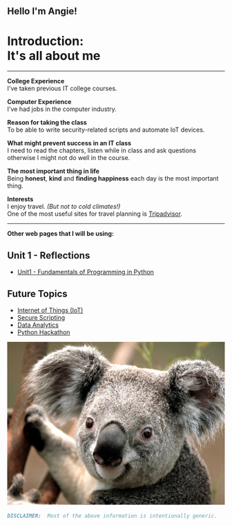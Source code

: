 ## Hello I'm Angie! 

# Introduction:<br/>It's all about me
*********************************************************************************** 

**College Experience**<br/>
I've taken previous IT college courses.

**Computer Experience**<br/>
I've had jobs in the computer industry.

**Reason for taking the class**<br/>
To be able to write security-related scripts and automate IoT devices.

**What might prevent success in an IT class**<br/>
I need to read the chapters, listen while in class and ask questions otherwise 
I might not do well in the course.

**The most important thing in life**<br/>
Being **honest**, **kind** and **finding happiness** each day is the most important thing.

**Interests**<br/>
I enjoy travel. _(But not to cold climates!)_  <br/>
One of the most useful sites for travel planning is [Tripadvisor](https://www.tripadvisor.com/). 

*********************************************************************************** 

**Other web pages that I will be using:**
## Unit 1 - Reflections
- [Unit1 - Fundamentals of Programming in Python](https://angie-gh.github.io/unit1/)
## Future Topics
- [Internet of Things (IoT)](https://angie-gh.github.io/adix.github.io/iot.md)
- [Secure Scripting](https://angie-gh.github.io/adix.github.io/sec_script.md)
- [Data Analytics](https://angie-gh.github.io/adix.github.io/data_analytics.md)
- [Python Hackathon](https://angie-gh.github.io/adix.github.io/hackathon.md)


![Favorite Animal](Koala.jpg)

```markdown
DISCLAIMER:  Most of the above information is intentionally generic.  
```



